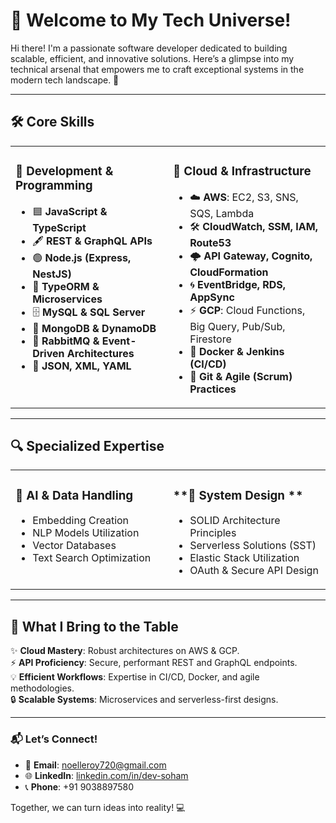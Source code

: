 # 🌟 **Welcome to My Tech Universe!**

Hi there! I'm a passionate software developer dedicated to building scalable, efficient, and innovative solutions. Here’s a glimpse into my technical arsenal that empowers me to craft exceptional systems in the modern tech landscape. 🚀

---

## 🛠️ **Core Skills**

<table>
<tr>
<td valign="top" width="50%">

### **🔹 Development & Programming**
- 🟦 **JavaScript & TypeScript**
- 🖋 **REST & GraphQL APIs**
- 🟢 **Node.js (Express, NestJS)**
- 🧩 **TypeORM & Microservices**
- 🗄️ **MySQL & SQL Server**
- 🌱 **MongoDB & DynamoDB**
- 🐇 **RabbitMQ & Event-Driven Architectures**
- 📜 **JSON, XML, YAML**

</td>
<td valign="top" width="50%">

### **🔹 Cloud & Infrastructure**
- ☁️ **AWS**: EC2, S3, SNS, SQS, Lambda  
- 🛠️ **CloudWatch, SSM, IAM, Route53**  
- 🌩️ **API Gateway, Cognito, CloudFormation**  
- 🌀 **EventBridge, RDS, AppSync**  
- ⚡ **GCP**: Cloud Functions, Big Query, Pub/Sub, Firestore  
- 🐋 **Docker & Jenkins (CI/CD)**  
- 🔧 **Git & Agile (Scrum) Practices**

</td>
</tr>
</table>

---

## 🔍 **Specialized Expertise**

<table>
<tr>
<td valign="top" width="50%">

### **🤖 AI & Data Handling**
- Embedding Creation  
- NLP Models Utilization  
- Vector Databases  
- Text Search Optimization  

</td>
<td valign="top" width="50%">

### **🧠 System Design **  
- SOLID Architecture Principles  
- Serverless Solutions (SST)  
- Elastic Stack Utilization  
- OAuth & Secure API Design  

</td>
</tr>
</table>

---

## 🎯 **What I Bring to the Table**
✨ **Cloud Mastery**: Robust architectures on AWS & GCP.  
⚡ **API Proficiency**: Secure, performant REST and GraphQL endpoints.  
💡 **Efficient Workflows**: Expertise in CI/CD, Docker, and agile methodologies.  
🔒 **Scalable Systems**: Microservices and serverless-first designs.  

---

### 📬 **Let’s Connect!**
- 📧 **Email**: [noelleroy720@gmail.com](mailto:noelleroy720@gmail.com)  
- 🌐 **LinkedIn**: [linkedin.com/in/dev-soham](https://www.linkedin.com/in/dev-soham/)  
- 📞 **Phone**: +91 9038897580  

Together, we can turn ideas into reality! 💻  
